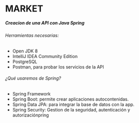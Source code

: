 # MARKET

##### Creacion de una API con Java Spring

###### Herramientas necesarias:

- Open JDK 8
- IntelliJ IDEA Community Edition
- PostgreSQL
- Postman, para probar los servicios de la API

###### ¿Qué usaremos de Spring?
- Spring Framework
- Spring Boot: permite crear aplicaciones autocontenidas.
- Spring Data JPA: para integrar la base de datos con la app.
- Spring Security: Gestion de la seguridad, autenticación y autorizaciónpring
